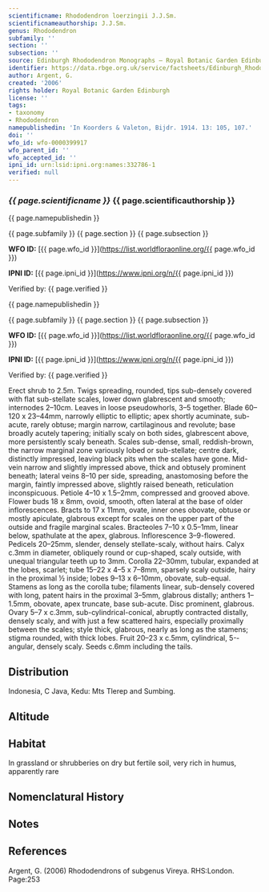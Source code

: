 ```yaml
---
scientificname: Rhododendron loerzingii J.J.Sm.
scientificnameauthorship: J.J.Sm.
genus: Rhododendron
subfamily: ''
section: ''
subsection: ''
source: Edinburgh Rhododendron Monographs – Royal Botanic Garden Edinburgh
identifier: https://data.rbge.org.uk/service/factsheets/Edinburgh_Rhododendron_Monographs.xhtml
author: Argent, G.
created: '2006'
rights holder: Royal Botanic Garden Edinburgh
license: ''
tags:
- taxonomy
- Rhododendron
namepublishedin: 'In Koorders & Valeton, Bijdr. 1914. 13: 105, 107.'
doi: ''
wfo_id: wfo-0000399917
wfo_parent_id: ''
wfo_accepted_id: ''
ipni_id: urn:lsid:ipni.org:names:332786-1
verified: null
---
```

### _{{ page.scientificname }}_ {{ page.scientificauthorship }}
 {{ page.namepublishedin }}

{{ page.subfamily }} {{ page.section }} {{ page.subsection }}

**WFO ID:** [{{ page.wfo_id }}](https://list.worldfloraonline.org/{{ page.wfo_id }})

**IPNI ID:** [{{ page.ipni_id }}](https://www.ipni.org/n/{{ page.ipni_id }})

Verified by: {{ page.verified }}

 {{ page.namepublishedin }}

{{ page.subfamily }} {{ page.section }} {{ page.subsection }}

**WFO ID:** [{{ page.wfo_id }}](https://list.worldfloraonline.org/{{ page.wfo_id }})

**IPNI ID:** [{{ page.ipni_id }}](https://www.ipni.org/n/{{ page.ipni_id }})

Verified by: {{ page.verified }}



Erect shrub to 2.5m. Twigs spreading, rounded, tips sub-densely covered with flat sub-stellate scales, lower down glabrescent and smooth; internodes 2–10cm. Leaves in loose pseudowhorls, 3–5 together. Blade 60–120 x 23–44mm, narrowly elliptic to elliptic; apex shortly acuminate, sub-acute, rarely obtuse; margin narrow, cartilaginous and revolute; base broadly acutely tapering; initially scaly on both sides, glabrescent above, more persistently scaly beneath. Scales sub-dense, small, reddish-brown, the narrow marginal zone variously lobed or sub-stellate; centre dark, distinctly impressed, leaving black pits when the scales have gone. Mid-vein narrow and slightly impressed above, thick and obtusely prominent beneath; lateral veins 8–10 per side, spreading, anastomosing before the margin, faintly impressed above, slightly raised beneath, reticulation inconspicuous. Petiole 4–10 x 1.5–2mm, compressed and grooved above. Flower buds 18 x 8mm, ovoid, smooth, often lateral at the base of older inflorescences. Bracts to 17 x 11mm, ovate, inner ones obovate, obtuse or mostly apic­ulate, glabrous except for scales on the upper part of the outside and fragile marginal scales. Bracteoles 7–10 x 0.5–1mm, linear below, spathulate at the apex, glabrous. Inflorescence 3–9-flowered. Pedicels 20–25mm, slender, densely stellate-scaly, without hairs. Calyx c.3mm in diameter, obliquely round or cup-shaped, scaly outside, with unequal triangular teeth up to 3mm. Corolla 22–30mm, tubular, expanded at the lobes, scarlet; tube 15–22 x 4–5 x 7–8mm, sparsely scaly outside, hairy in the proximal ½ inside; lobes 9–13 x 6–10mm, obovate, sub-equal. Stamens as long as the corolla tube; filaments linear, sub-densely covered with long, patent hairs in the proximal 3–5mm, glabrous distally; anthers 1–1.5mm, obovate, apex truncate, base sub-acute. Disc prominent, glabrous. Ovary 5–7 x c.3mm, sub-cylindrical-conical, abruptly contracted distally, densely scaly, and with just a few scattered hairs, especially proximally between the scales; style thick, glabrous, nearly as long as the stamens; stigma rounded, with thick lobes. Fruit 20–23 x c.5mm, cylindrical, 5-­angular, densely scaly. Seeds c.6mm including the tails.

## Distribution
Indonesia, C Java, Kedu: Mts Tlerep and Sumbing.

## Altitude


## Habitat
In grassland or shrubberies on dry but fertile soil, very rich in humus, apparently rare

## Nomenclatural History

                       
## Notes


## References

Argent, G. (2006) Rhododendrons of subgenus Vireya. RHS:London. Page:253
